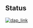 ## Status

[![dap_link](https://catalog.flipperzero.one/application/dap_link/widget)](https://catalog.flipperzero.one/application/dap_link/page)